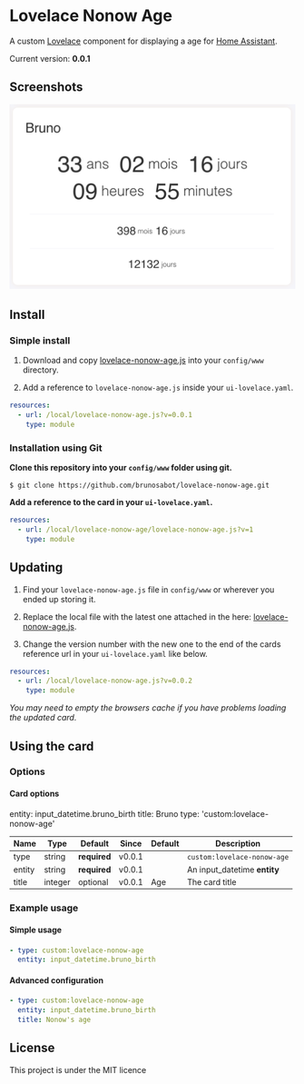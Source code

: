 # Lovelace Nonow Age

A custom [Lovelace](https://www.home-assistant.io/lovelace/) component for displaying a age for [Home Assistant](https://github.com/home-assistant/home-assistant).

Current version: **0.0.1**

## Screenshots

![Overview](images/overview.png)

## Install

### Simple install

1. Download and copy [lovelace-nonow-age.js](https://raw.githubusercontent.com/brunosabot/lovelace-nonow-age/master/lovelace-nonow-age.js) into your `config/www` directory.

2. Add a reference to `lovelace-nonow-age.js` inside your `ui-lovelace.yaml`.

```yaml
resources:
  - url: /local/lovelace-nonow-age.js?v=0.0.1
    type: module
```

### Installation using Git

**Clone this repository into your `config/www` folder using git.**

```console
$ git clone https://github.com/brunosabot/lovelace-nonow-age.git
```

**Add a reference to the card in your `ui-lovelace.yaml`.**

```yaml
resources:
  - url: /local/lovelace-nonow-age/lovelace-nonow-age.js?v=1
    type: module
```

## Updating

1. Find your `lovelace-nonow-age.js` file in `config/www` or wherever you ended up storing it.

2. Replace the local file with the latest one attached in the here: [lovelace-nonow-age.js](https://raw.githubusercontent.com/brunosabot/lovelace-nonow-age/master/lovelace-nonow-age.js).

3. Change the version number with the new one to the end of the cards reference url in your `ui-lovelace.yaml` like below.

```yaml
resources:
  - url: /local/lovelace-nonow-age.js?v=0.0.2
    type: module
```

_You may need to empty the browsers cache if you have problems loading the updated card._

## Using the card

### Options

#### Card options

entity: input_datetime.bruno_birth
title: Bruno
type: 'custom:lovelace-nonow-age'

| Name   | Type    | Default      | Since  | Default | Description                  |
| ------ | ------- | ------------ | ------ | ------- | ---------------------------- |
| type   | string  | **required** | v0.0.1 |         | `custom:lovelace-nonow-age`  |
| entity | string  | **required** | v0.0.1 |         | An input_datetime **entity** |
| title  | integer | optional     | v0.0.1 | Age     | The card title               |

### Example usage

#### Simple usage

```yaml
- type: custom:lovelace-nonow-age
  entity: input_datetime.bruno_birth
```

#### Advanced configuration

```yaml
- type: custom:lovelace-nonow-age
  entity: input_datetime.bruno_birth
  title: Nonow's age
```

## License

This project is under the MIT licence
